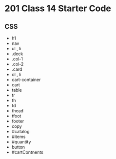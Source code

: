 # 201 Class 14 Starter Code

## CSS

- h1
- nav
- ul , li
- .deck
- .col-1
- .col-2
- .card
- ol , li
- cart-container
- cart
- table
- tr
- th
- td
- thead
- tfoot
- footer
- copy
- #catalog
- #items
- #quantity
- button
- #cartContnents
